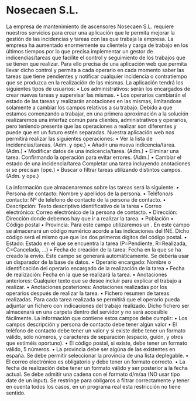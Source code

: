 # Nosecaen S.L.
La empresa de mantenimiento de ascensores Nosecaen S.L. requiere nuestros servicios para crear una aplicación que le permita mejorar la gestión de las incidencias y tareas con las que trabaja la empresa. La empresa ha aumentado enormemente su clientela y carga de trabajo en los últimos tiempos por lo que precisa implementar un gestor de indicendias/tareas que facilite el control y seguimiento de los trabajos que se tienen que realizar. Para ello precisa de una aplicación web que permita llevar dicho control y permita a cada operario en cada momento saber las tareas que tiene pendientes y notificar cualquier incidencia o contratiempo que se produzca en la realización de las mismas. La aplicación tendrá los siguientes tipos de usuarios: • Los administrativos: serán los encargados de crear nuevas tareas y supervisar las mismas. • Los operarios cambiarán el estado de las tareas y realizarán anotaciones en las mismas, limitandose solamente a cambiar los campos relativos a su trabajo. Debido a que estamos comenzando a trabajar, en una primera aproximación a la solución realizaremos una interfaz común para clientes, administrativos y operarios, pero teniendo presente que las operaciones a realizar son diferentes y puede que en un futuro estén separadas. Nuestra aplicación web nos permitirá realizar las siguientes operaciones: • Ver la lista de incidencias/tareas. (Adm. y ope.) • Añadir una nueva indicencia/tarea. (Adm.) • Modificar datos de una indicencia/tarea. (Adm.) • Eliminar una tarea. Confirmando la operación para evitar errores. (Adm.) • Cambiar el estado de una incidencia/tarea Completar una tarea incluyendo anotaciones si se precisan (ope.) • Buscar o filtrar tareas utilizando distintos campos. (Adm. y ope.)

La información que almacenaremos sobre las tareas será la siguiente: • Persona de contacto: Nombre y apellidos de la persona. • Teléfono/s contacto: Nº de telefono de contacto de la persona de contacto. • Descripción: Texto descriptivo identificativo de la tarea • Correo electrónico: Correo electrónico de la persona de contacto. • Dirección: Dirección donde debemos hay que ir a realizar la tarea. • Población • Código postal • Provincia: Para este campo utilizaremos un . En este campo se almacenará un código numérico acorde a las indicaciones del INE. Dicho código será el mismo que que los dos primeros dígitos del código postal. • Estado: Estado en el que se encuentra la tarea (P=Pendiente, R=Realizada, C=Cancelada, ...) • Fecha de creación de la tarea: Fecha en la que se ha creado la envío. Este campo se generará automáticamente. Se debería usar un disparador de la base de datos. • Operario encargado: Nombre o identificación del operario encargado de la realización de la tarea • Fecha de realización: Fecha en la que se realizará la tarea. • Anotaciones anteriores: Cualquier texto que se desee incluir para explicar el trabajo a realizar. • Anotaciones posteriores: Anotaciones realizadas por los operarios después de realizar la tarea. • Fichero resumen de tareas realizadas. Para cada tarea realizada se permitirá que el operario pueda adjuntar un fichero con indicaciones del trabajo realizado. Dicho fichero ser almacenará en una carpeta dentro del servidor y no será accesible fácilmente. La información que contiene estos campos debe cumplir: • Los campos descripción y persona de contacto debe tener algún valor • El teléfono de contacto debe tener un valor y si existe debe tener un formato válido, sólo números, y caracteres de separación (espacio, guión, y otros que estiméis oportuno). • El código postal, si existe, debe tener un formato válido, 5 números. • La provincia debe ser algúna de las existentes en españa. Se debe permitir seleccionar la provincia de una lista deplegable. • El correo electrónico es obligatorio y debe tener un formato correcto. • La fecha de realización debe tener un formato válido y ser posterior a la fecha actual. Se debe admitir una cadena con el formato d/m/aa (NO usar tipo date de un input). Se restringe para obligaros a filtrar correctamente y tener en cuenta todos los casos, en un programa real esta restricción no tiene sentido.
